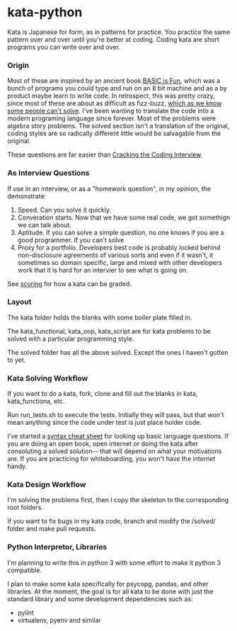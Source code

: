 # kata-python
Kata is Japanese for form, as in patterns for practice. You practice the same pattern over and over until you're better at coding. Coding kata are short programs 
you can write over and over.

###  Origin
Most of these are inspired by an ancient book [BASIC is Fun](https://www.amazon.com/Basic-Fun-Computer-Problems-Children/dp/0380806061), which was a bunch of programs you could type and run on an 8 bit machine and as a by product maybe learn to write code. In retrospect, this was pretty crazy, since most of these are about as difficult as fizz-buzz, [which as we know some people can't solve](https://en.wikipedia.org/wiki/Fizz_buzz). I've been wanting to translate the code into a modern programing language since forever. Most of the problems were algebra story problems. The solved section isn't a translation of the original, coding styles are so radically different little would be salvagable from the original.

These questions are far easier than [Cracking the Coding Interview](https://www.amazon.com/Cracking-Coding-Interview-Programming-Questions/dp/0984782850/ref=pd_sbs_14_img_0?_encoding=UTF8&psc=1&refRID=JV9XCVQ6A174G137R2W2).

### As Interview Questions
If use in an interview, or as a "homework question", in my opinion, the demonstrate:

1. Speed. Can you solve it quickly.
2. Converation starts. Now that we have some real code, we got somethign we can talk about.
3. Aptitude. If you can solve a simple question, no one knows if you are a good programmer. If you can't solve
4. Proxy for a portfolio. Developers best code is probably locked behind non-disclosure agreements of various sorts and even if it wasn't, it sometimes so domain specific, large and mixed with other developers work that it is hard for an intervier to see what is going on.

See [scoring](scoring.MD) for how a kata can be graded.

### Layout
The kata folder holds the blanks with some boiler plate filled in.

The kata_functional, kata_oop, kata_script are for kata problems to be solved with a particular programming style.

The solved folder has all the above solved. Except the ones I haven't gotten to yet.


### Kata Solving Workflow
If you want to do a kata, fork, clone and fill out the blanks in kata, kata_functiona, etc.

Run run_tests.sh to execute the tests. Initially they will pass, but that won't mean anything since the code under test
is just place holder code.

I've started a [syntax cheat sheet](SYNTAX_CHEAT_SHEET.MD) for looking up basic language questions. If you are doing
an open book, open internet or doing the kata after consoluting a solved solution-- that will depend on what your 
motivations are. If you are practicing for whiteboarding, you won't have the internet handy.

### Kata Design Workflow
I'm solving the problems first, then I copy the skeleton to the corresponding root folders.

If you want to fix bugs in my kata code, branch and modify the /solved/ folder and make pull requests.

### Python Interpretor, Libraries
I'm planning to write this in python 3 with some effort to make it python 3 compatible.
  
I plan to make some kata specifically for psycopg, pandas, and other libraries. At the moment, the goal is for all kata to be done with just the standard library and some development dependencies such as:

- pylint
- virtualenv, pyenv and similar 
